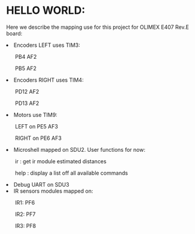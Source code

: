 HELLO WORLD:
====

Here we describe the mapping use for this project for OLIMEX E407 Rev.E board:

<li>Encoders LEFT uses TIM3:</li>
    <ul>PB4 AF2</ul>
    <ul>PB5 AF2</ul>

<li>Encoders RIGHT uses TIM4:</li>
<ul>PD12 AF2</ul>
<ul>PD13 AF2</ul>

<li>Motors use TIM9:</li>
<ul>LEFT on PE5 AF3</ul>
<ul>RIGHT on PE6 AF3</ul>

<li>Microshell mapped on SDU2. User functions for now:</li>
<ul>ir : get ir module estimated distances</ul>
<ul>help : display a list off all available commands</ul>

<li>Debug UART on SDU3</li>

<li>IR sensors modules mapped on:</li>
<ul>IR1: PF6</ul>
<ul>IR2: PF7</ul>
<ul>IR3: PF8</ul>
